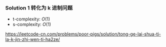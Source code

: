 ### Solution 1 转化为 k 进制问题

- t-complexity: $O(1)$
- s-complexity: $O(1)$

https://leetcode-cn.com/problems/poor-pigs/solution/tong-ge-lai-shua-ti-la-k-jin-zhi-wen-ti-ha2ze/

